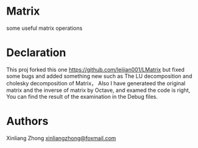 # Matrix
some useful matrix operations

# Declaration
This proj forked this one https://github.com/leijian001/LMatrix but fixed some bugs
and added something new such as The LU decomposition and cholesky decomposition of 
Matrix， Also I have generateed the original matrix and the inverse of matrix by Octave,
and examed the code is right, You can find the result of the examination in the Debug files.

# Authors
Xinliang Zhong 
xinliangzhong@foxmail.com


